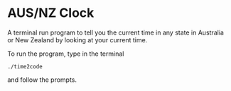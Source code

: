 
# AUS/NZ Clock
A terminal run program to tell you the current time in any state in Australia or
New Zealand by looking at your current time.

To run the program, type in the terminal
```
./time2code
```
and follow the prompts.
